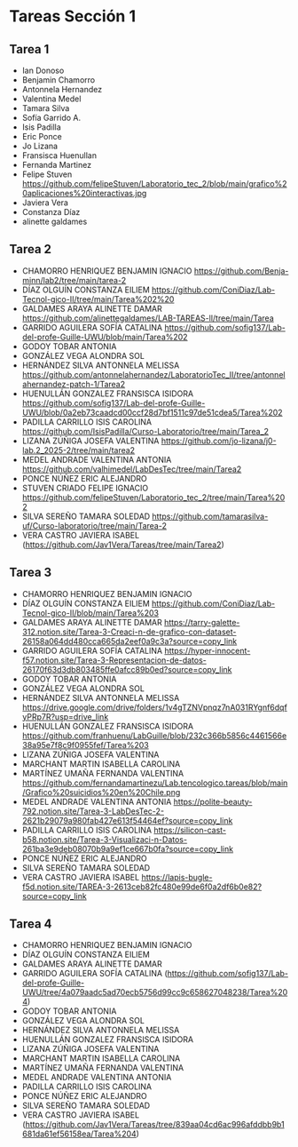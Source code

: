 # Tareas Sección 1

## Tarea 1
* Ian Donoso
* Benjamin Chamorro
* Antonnela Hernandez
* Valentina Medel 
* Tamara Silva 
* Sofía Garrido A.
* Isis Padilla 
* Eric Ponce
* Jo Lizana
* Fransisca Huenullan
* Fernanda Martinez 
* Felipe Stuven https://github.com/felipeStuven/Laboratorio_tec_2/blob/main/grafico%20aplicaciones%20interactivas.jpg
* Javiera Vera
* Constanza Díaz
* alinette galdames

## Tarea 2
* CHAMORRO HENRIQUEZ BENJAMIN IGNACIO https://github.com/Benja-minn/lab2/tree/main/tarea-2
* DÍAZ OLGUÍN CONSTANZA EILIEM https://github.com/ConiDiaz/Lab-Tecnol-gico-II/tree/main/Tarea%202%20
* GALDAMES ARAYA ALINETTE DAMAR https://github.com/alinettegaldames/LAB-TAREAS-ll/tree/main/Tarea
* GARRIDO AGUILERA SOFÍA CATALINA https://github.com/sofig137/Lab-del-profe-Guille-UWU/blob/main/Tarea%202
* GODOY TOBAR ANTONIA
* GONZÁLEZ VEGA ALONDRA SOL
* HERNÁNDEZ SILVA ANTONNELA MELISSA https://github.com/antonnelahernandez/LaboratorioTec_II/tree/antonnelahernandez-patch-1/Tarea2
* HUENULLÁN GONZALEZ FRANSISCA ISIDORA https://github.com/sofig137/Lab-del-profe-Guille-UWU/blob/0a2eb73caadcd00ccf28d7bf1511c97de51cdea5/Tarea%202
* PADILLA CARRILLO ISIS CAROLINA https://github.com/IsisPadilla/Curso-Laboratorio/tree/main/Tarea_2
* LIZANA ZÚÑIGA JOSEFA VALENTINA https://github.com/jo-lizana/j0-lab.2_2025-2/tree/main/tarea2
* MEDEL ANDRADE VALENTINA ANTONIA https://github.com/valhimedel/LabDesTec/tree/main/Tarea2
* PONCE NÚÑEZ ERIC ALEJANDRO
* STUVEN CRIADO FELIPE IGNACIO https://github.com/felipeStuven/Laboratorio_tec_2/tree/main/Tarea%202
* SILVA SEREÑO TAMARA SOLEDAD https://github.com/tamarasilva-uf/Curso-laboratorio/tree/main/Tarea-2
* VERA CASTRO JAVIERA ISABEL (https://github.com/Jav1Vera/Tareas/tree/main/Tarea2)

## Tarea 3
* CHAMORRO HENRIQUEZ BENJAMIN IGNACIO
* DÍAZ OLGUÍN CONSTANZA EILIEM https://github.com/ConiDiaz/Lab-Tecnol-gico-II/blob/main/Tarea%203
* GALDAMES ARAYA ALINETTE DAMAR https://tarry-galette-312.notion.site/Tarea-3-Creaci-n-de-grafico-con-dataset-26158a064dd480cca665da2eef0a9c3a?source=copy_link
* GARRIDO AGUILERA SOFÍA CATALINA https://hyper-innocent-f57.notion.site/Tarea-3-Representacion-de-datos-26170f63d3db803485ffe0afcc89b0ed?source=copy_link
* GODOY TOBAR ANTONIA
* GONZÁLEZ VEGA ALONDRA SOL
* HERNÁNDEZ SILVA ANTONNELA MELISSA https://drive.google.com/drive/folders/1v4gTZNVpnqz7nA031RYgnf6dqfyPRp7R?usp=drive_link
* HUENULLÁN GONZALEZ FRANSISCA ISIDORA https://github.com/franhuenu/LabGuille/blob/232c366b5856c4461566e38a95e7f8c9f0955fef/Tarea%203
* LIZANA ZÚÑIGA JOSEFA VALENTINA
* MARCHANT MARTIN ISABELLA CAROLINA
* MARTÍNEZ UMAÑA FERNANDA VALENTINA https://github.com/fernandamartinezu/Lab.tencologico.tareas/blob/main/Grafico%20suicidios%20en%20Chile.png
* MEDEL ANDRADE VALENTINA ANTONIA https://polite-beauty-792.notion.site/Tarea-3-LabDesTec-2-2621b29079a980fab427e613f54464ef?source=copy_link
* PADILLA CARRILLO ISIS CAROLINA https://silicon-cast-b58.notion.site/Tarea-3-Visualizaci-n-Datos-261ba3e9deb08070b9a9ef1ce667b0fa?source=copy_link
* PONCE NÚÑEZ ERIC ALEJANDRO
* SILVA SEREÑO TAMARA SOLEDAD
* VERA CASTRO JAVIERA ISABEL https://lapis-bugle-f5d.notion.site/TAREA-3-2613ceb82fc480e99de6f0a2df6b0e82?source=copy_link

## Tarea 4
* CHAMORRO HENRIQUEZ BENJAMIN IGNACIO
* DÍAZ OLGUÍN CONSTANZA EILIEM
* GALDAMES ARAYA ALINETTE DAMAR
* GARRIDO AGUILERA SOFÍA CATALINA (https://github.com/sofig137/Lab-del-profe-Guille-UWU/tree/4a079aadc5ad70ecb5756d99cc9c658627048238/Tarea%204)
* GODOY TOBAR ANTONIA
* GONZÁLEZ VEGA ALONDRA SOL
* HERNÁNDEZ SILVA ANTONNELA MELISSA
* HUENULLÁN GONZALEZ FRANSISCA ISIDORA
* LIZANA ZÚÑIGA JOSEFA VALENTINA
* MARCHANT MARTIN ISABELLA CAROLINA
* MARTÍNEZ UMAÑA FERNANDA VALENTINA
* MEDEL ANDRADE VALENTINA ANTONIA
* PADILLA CARRILLO ISIS CAROLINA
* PONCE NÚÑEZ ERIC ALEJANDRO
* SILVA SEREÑO TAMARA SOLEDAD
* VERA CASTRO JAVIERA ISABEL (https://github.com/Jav1Vera/Tareas/tree/839aa04cd6ac996afddbb9b1681da61ef56158ea/Tarea%204)
